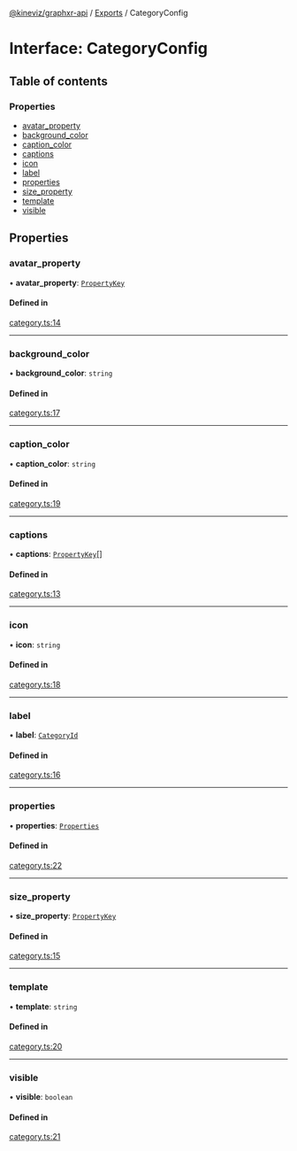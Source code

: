 [@kineviz/graphxr-api](../README.md) / [Exports](../modules.md) / CategoryConfig

# Interface: CategoryConfig

## Table of contents

### Properties

- [avatar\_property](CategoryConfig.md#avatar_property)
- [background\_color](CategoryConfig.md#background_color)
- [caption\_color](CategoryConfig.md#caption_color)
- [captions](CategoryConfig.md#captions)
- [icon](CategoryConfig.md#icon)
- [label](CategoryConfig.md#label)
- [properties](CategoryConfig.md#properties)
- [size\_property](CategoryConfig.md#size_property)
- [template](CategoryConfig.md#template)
- [visible](CategoryConfig.md#visible)

## Properties

### avatar\_property

• **avatar\_property**: [`PropertyKey`](../modules.md#propertykey)

#### Defined in

[category.ts:14](https://bitbucket.org/kineviz/graphxr-api/src/c752a8c/src/category.ts#lines-14)

___

### background\_color

• **background\_color**: `string`

#### Defined in

[category.ts:17](https://bitbucket.org/kineviz/graphxr-api/src/c752a8c/src/category.ts#lines-17)

___

### caption\_color

• **caption\_color**: `string`

#### Defined in

[category.ts:19](https://bitbucket.org/kineviz/graphxr-api/src/c752a8c/src/category.ts#lines-19)

___

### captions

• **captions**: [`PropertyKey`](../modules.md#propertykey)[]

#### Defined in

[category.ts:13](https://bitbucket.org/kineviz/graphxr-api/src/c752a8c/src/category.ts#lines-13)

___

### icon

• **icon**: `string`

#### Defined in

[category.ts:18](https://bitbucket.org/kineviz/graphxr-api/src/c752a8c/src/category.ts#lines-18)

___

### label

• **label**: [`CategoryId`](../modules.md#categoryid)

#### Defined in

[category.ts:16](https://bitbucket.org/kineviz/graphxr-api/src/c752a8c/src/category.ts#lines-16)

___

### properties

• **properties**: [`Properties`](../modules.md#properties)

#### Defined in

[category.ts:22](https://bitbucket.org/kineviz/graphxr-api/src/c752a8c/src/category.ts#lines-22)

___

### size\_property

• **size\_property**: [`PropertyKey`](../modules.md#propertykey)

#### Defined in

[category.ts:15](https://bitbucket.org/kineviz/graphxr-api/src/c752a8c/src/category.ts#lines-15)

___

### template

• **template**: `string`

#### Defined in

[category.ts:20](https://bitbucket.org/kineviz/graphxr-api/src/c752a8c/src/category.ts#lines-20)

___

### visible

• **visible**: `boolean`

#### Defined in

[category.ts:21](https://bitbucket.org/kineviz/graphxr-api/src/c752a8c/src/category.ts#lines-21)
